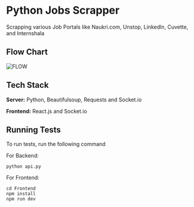 
# Python Jobs Scrapper

Scrapping various Job Portals like Naukri.com, Unstop, LinkedIn, Cuvette, and Internshala


## Flow Chart

![FLOW](https://github.com/user-attachments/assets/5c5c65f7-631b-41f0-8226-c00bcd6ef0db)


## Tech Stack

**Server:** Python, Beautifulsoup, Requests and Socket.io

**Frontend:** React.js and Socket.io


## Running Tests

To run tests, run the following command

For Backend:
```
python api.py
```

For Frontend:
```
cd Frontend
npm install
npm run dev
```

